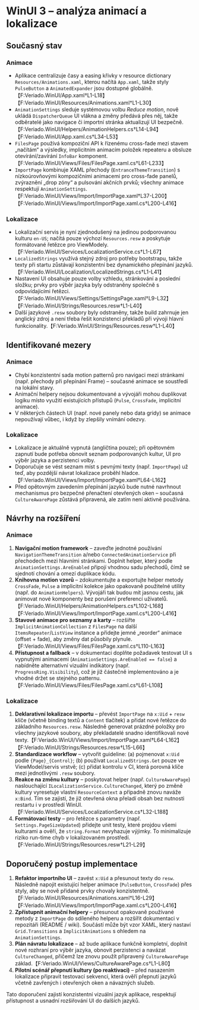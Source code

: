 # WinUI 3 – analýza animací a lokalizace

## Současný stav

### Animace
- Aplikace centralizuje časy a easing křivky v resource dictionary `Resources/Animations.xaml`, kterou načítá `App.xaml`, takže styly `PulseButton` a `AnimatedExpander` jsou dostupné globálně.【F:Veriado.WinUI/App.xaml†L1-L18】【F:Veriado.WinUI/Resources/Animations.xaml†L1-L30】
- `AnimationSettings` sleduje systémovou volbu *Reduce motion*, nově ukládá `DispatcherQueue` UI vlákna a změny předává přes něj, takže odběratelé jako navigace či importní stránka aktualizují UI bezpečně.【F:Veriado.WinUI/Helpers/AnimationHelpers.cs†L14-L94】【F:Veriado.WinUI/App.xaml.cs†L34-L53】
- `FilesPage` používá kompoziční API k řízenému cross-fade mezi stavem „načítám“ a výsledky, implicitním animacím položek repeateru a obsluze otevírání/zavírání `InfoBar` komponent.【F:Veriado.WinUI/Views/Files/FilesPage.xaml.cs†L61-L233】
- `ImportPage` kombinuje XAML přechody (`EntranceThemeTransition`) s nízkoúrovňovými kompozičními animacemi pro cross-fade panelů, zvýraznění „drop zóny“ a pulsování akčních prvků; všechny animace respektují `AnimationSettings`.【F:Veriado.WinUI/Views/Import/ImportPage.xaml†L37-L200】【F:Veriado.WinUI/Views/Import/ImportPage.xaml.cs†L200-L416】

### Lokalizace
- Lokalizační servis je nyní zjednodušený na jedinou podporovanou kulturu `en-US`; načítá pouze výchozí `Resources.resw` a poskytuje formátované řetězce pro ViewModely.【F:Veriado.WinUI/Services/LocalizationService.cs†L1-L67】
- `LocalizedStrings` využívá stejný zdroj pro potřeby bootstrapu, takže texty při startu zůstávají konzistentní bez dynamického přepínání jazyků.【F:Veriado.WinUI/Localization/LocalizedStrings.cs†L1-L41】
- Nastavení UI obsahuje pouze volby vzhledu, stránkování a poslední složku; prvky pro výběr jazyka byly odstraněny společně s odpovídajícími řetězci.【F:Veriado.WinUI/Views/Settings/SettingsPage.xaml†L9-L32】【F:Veriado.WinUI/Strings/Resources.resw†L1-L40】
- Další jazykové `.resw` soubory byly odstraněny, takže build zahrnuje jen anglický zdroj a není třeba řešit konzistenci překladů při vývoji hlavní funkcionality.【F:Veriado.WinUI/Strings/Resources.resw†L1-L40】

## Identifikované mezery

### Animace
- Chybí konzistentní sada motion patternů pro navigaci mezi stránkami (např. přechody při přepínání Frame) – současné animace se soustředí na lokální stavy.
- Animační helpery nejsou dokumentované a vývojáři mohou duplikovat logiku místo využití existujících přístupů (`Pulse`, `CrossFade`, implicitní animace).
- V některých částech UI (např. nové panely nebo data gridy) se animace nepoužívají vůbec, i když by zlepšily vnímání odezvy.

### Lokalizace
- Lokalizace je aktuálně vypnutá (angličtina pouze); při opětovném zapnutí bude potřeba obnovit seznam podporovaných kultur, UI pro výběr jazyka a perzistenci volby.
- Doporučuje se vést seznam míst s pevnými texty (např. `ImportPage`) už teď, aby pozdější návrat lokalizace proběhl hladce.【F:Veriado.WinUI/Views/Import/ImportPage.xaml†L64-L162】
- Před opětovným zavedením přepínání jazyků bude nutné navrhnout mechanismus pro bezpečné přenačtení otevřených oken – současná `CultureAwarePage` zůstává připravená, ale zatím není aktivně používána.

## Návrhy na rozšíření

### Animace
1. **Navigační motion framework** – zaveďte jednotné používání `NavigationThemeTransition` a/nebo `ConnectedAnimationService` při přechodech mezi hlavními stránkami. Doplnit helper, který podle `AnimationSettings.AreEnabled` připojí vhodnou sadu přechodů, čímž se sjednotí chování a omezí duplikace kódu.
2. **Knihovna motion vzorů** – zdokumentujte a exportujte helper metody `CrossFade`, `Pulse` a implicitní kolekce jako opakovaně použitelné utility (např. do `AnimationHelpers`). Vývojáři tak budou mít jasnou cestu, jak animovat nové komponenty bez porušení preferencí uživatelů.【F:Veriado.WinUI/Helpers/AnimationHelpers.cs†L102-L168】【F:Veriado.WinUI/Views/Import/ImportPage.xaml.cs†L200-L416】
3. **Stavové animace pro seznamy a karty** – rozšiřte `ImplicitAnimationCollection` z `FilesPage` na další `ItemsRepeater`/`ListView` instance a přidejte jemné „reorder“ animace (offset + fade), aby změny dat působily plynule.【F:Veriado.WinUI/Views/Files/FilesPage.xaml.cs†L110-L163】
4. **Přístupnost a fallback** – v dokumentaci doplňte požadavek testovat UI s vypnutými animacemi (`AnimationSettings.AreEnabled == false`) a nabídněte alternativní vizuální indikátory (např. `ProgressRing.Visibility`), což je již částečně implementováno a je vhodné držet se stejného patternu.【F:Veriado.WinUI/Views/Files/FilesPage.xaml.cs†L61-L108】

### Lokalizace
1. **Deklarativní lokalizace importu** – převést `ImportPage` na `x:Uid` + `resw` klíče (včetně binding textů a `Content` tlačítek) a přidat nové řetězce do základního `Resources.resw`. Následně generovat prázdné položky pro všechny jazykové soubory, aby překladatelé snadno identifikovali nové texty.【F:Veriado.WinUI/Views/Import/ImportPage.xaml†L64-L162】【F:Veriado.WinUI/Strings/Resources.resw†L15-L66】
2. **Standardizace workflow** – vytvořit guideline: (a) pojmenovat `x:Uid` podle `{Page}_{Control}`; (b) používat `LocalizedStrings.Get` pouze ve ViewModel/servis vrstvě; (c) přidat kontrolu v CI, která porovná klíče mezi jednotlivými `.resw` soubory.
3. **Reakce na změnu kultury** – poskytovat helper (např. `CultureAwarePage`) naslouchající `ILocalizationService.CultureChanged`, který po změně kultury vyresetuje vlastní `ResourceContext` a případně znovu naváže `x:Bind`. Tím se zajistí, že již otevřená okna přeladí obsah bez nutnosti restartu i v prostředí WinUI.【F:Veriado.WinUI/Services/LocalizationService.cs†L32-L188】
4. **Formátovací testy** – pro řetězce s parametry (např. `Settings.PageSizeUpdated`) přidejte unit testy, které projdou všemi kulturami a ověří, že `string.Format` nevyhazuje výjimky. To minimalizuje riziko run-time chyb v lokalizovaném prostředí.【F:Veriado.WinUI/Strings/Resources.resw†L21-L29】

## Doporučený postup implementace
1. **Refaktor importního UI** – zavést `x:Uid` a přesunout texty do `resw`. Následně napojit existující helper animace (`PulseButton`, `CrossFade`) přes styly, aby se nově přidané prvky chovaly konzistentně.【F:Veriado.WinUI/Resources/Animations.xaml†L16-L29】【F:Veriado.WinUI/Views/Import/ImportPage.xaml.cs†L200-L416】
2. **Zpřístupnit animační helpery** – přesunout opakovaně používané metody z `ImportPage` do sdíleného helperu a rozšířit dokumentaci v repozitáři (README / wiki). Součástí může být vzor XAML, který nastaví `Grid.Transitions` a `ImplicitAnimations` s ohledem na `AnimationSettings`.
3. **Plán návratu lokalizace** – až bude aplikace funkčně kompletní, doplnit nové rozhraní pro výběr jazyka, obnovit perzistenci a navázat `CultureChanged`, přičemž lze znovu použít připravený `CultureAwarePage` základ.【F:Veriado.WinUI/Views/CultureAwarePage.cs†L1-L80】
4. **Pilotní scénář přepnutí kultury (po reaktivaci)** – před nasazením lokalizace připravit testovací sekvenci, která ověří přepnutí jazyků včetně zavřených i otevřených oken a návazných služeb.

Tato doporučení zajistí konzistentní vizuální jazyk aplikace, respektují přístupnost a usnadní rozšiřování UI do dalších jazyků.
